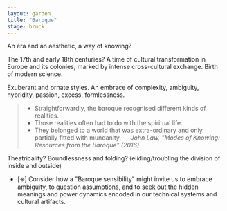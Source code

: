 ```yaml
---  
layout: garden
title: "Baroque"
stage: bruck
---
```


An era and an aesthetic, a way of knowing?

The 17th and early 18th centuries? A time of cultural transformation in Europe and its colonies, marked by intense cross-cultural exchange. Birth of modern science.

Exuberant and ornate styles. An embrace of complexity, ambiguity, hybridity, passion, excess, formlessness.

> - Straightforwardly, the baroque recognised different kinds of realities.
> - Those realities often had to do with the spiritual life.
> - They belonged to a world that was extra-ordinary and only partially fitted with mundanity.
<cite>— John Law, "Modes of Knowing: Resources from the Baroque" (2016)</cite>

Theatricality? Boundlessness and folding? (eliding/troubling the division of inside and outside) 

- [⎈] Consider how a "Baroque sensibility" might invite us to embrace ambiguity, to question assumptions, and to seek out the hidden meanings and power dynamics encoded in our technical systems and cultural artifacts.